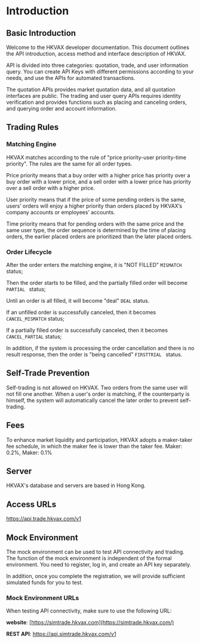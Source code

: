 # Introduction

## Basic Introduction

Welcome to the HKVAX developer documentation. This document outlines the API introduction, access method and interface description of HKVAX.

API is divided into three categories: quotation, trade, and user information query. You can create API Keys with different permissions according to your needs, and use the APIs for automated transactions.

The quotation APIs provides market quotation data, and all quotation interfaces are public. The trading and user query APIs requires identity verification and provides functions such as placing and canceling orders, and querying order and account information.

## Trading Rules

### Matching Engine

HKVAX matches according to the rule of "price priority-user priority-time priority". The rules are the same for all order types.

Price priority means that a buy order with a higher price has priority over a buy order with a lower price, and a sell order with a lower price has priority over a sell order with a higher price.

User priority means that if the price of some pending orders is the same, users’ orders will enjoy a higher priority than orders placed by HKVAX’s company accounts or employees’ accounts.

Time priority means that for pending orders with the same price and the same user type, the order sequence is determined by the time of placing orders, the earlier placed orders are prioritized than the later placed orders.

### Order Lifecycle

After the order enters the matching engine, it is "NOT FILLED" `MISMATCH` status;

Then the order starts to be filled, and the partially filled order will become ``PARTIAL `` status;

Until an order is all filled, it will become "deal" `DEAL` status.

If an unfilled order is successfully canceled, then it becomes `CANCEL_MISMATCH` status;

If a partially filled order is successfully canceled, then it becomes `CANCEL_PARTIAL` status;

In addition, if the system is processing the order cancellation and there is no result response, then the order is "being cancelled" `FIRSTTRIAL ` status.

## Self-Trade Prevention 

Self-trading is not allowed on HKVAX. Two orders from the same user will not fill one another. When a user's order is matching, if the counterparty is himself, the system will automatically cancel the later order  to prevent self-trading.

## Fees

To enhance market liquidity and participation, HKVAX adopts a maker-taker fee schedule, in which the maker fee is lower than the taker fee. Maker: 0.2%, Maker: 0.1%

## Server

HKVAX's database and servers are based in Hong Kong.

## Access URLs

https://api.trade.hkvax.com/v1

## Mock Environment

The mock environment can be used to test API connectivity and trading. The function of the mock environment is independent of the formal environment. You need to register, log in, and create an API key separately.

In addition, once you complete the registration, we will provide sufficient simulated funds for you to test.

### Mock Environment URLs

When testing API connectivity, make sure to use the following URL:

**website**: [https://simtrade.hkvax.com](https://simtrade.hkvax.com/)

**REST API**: [https://api.simtrade.hkvax.com/v1 ](https://api.simtrade.hkvax.com/v1 )
